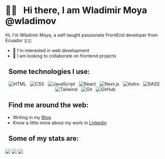 # 👋🏻 &nbsp;&nbsp;Hi there, I am Wladimir Moya @wladimov
<p>
Hi, I'm Wladimir Moya, a self-taught passionate FrontEnd developer from Ecuador 🇪🇨
</p>

- 👀 I'm interested in web development
- 💞️ I am looking to collaborate on frontend projects


## &nbsp;&nbsp;Some technologies I use:

<p align="center">
  <img src="https://img.shields.io/badge/HTML5-E34F26?style=for-the-badge&logo=html5&logoColor=white" alt="HTML" />&nbsp;&nbsp;
  <img src="https://img.shields.io/badge/CSS3-1572B6?style=for-the-badge&logo=css3&logoColor=white" alt="CSS" />&nbsp;&nbsp;
  <img src="https://img.shields.io/badge/JavaScript-323330?style=for-the-badge&logo=javascript&logoColor=F7DF1E" alt="JavaScript" />&nbsp;&nbsp;
  <img src="https://img.shields.io/badge/React-20232A?style=for-the-badge&logo=react&logoColor=61DAFB" alt="React" />&nbsp;&nbsp;
  <img src="https://img.shields.io/badge/next.js-000000?style=for-the-badge&logo=nextdotjs&logoColor=white" alt="Next.js" />&nbsp;&nbsp;
  <img src="https://img.shields.io/badge/Astro-FF5D01?style=for-the-badge&logo=astro&logoColor=white" alt="Astro" />&nbsp;&nbsp;
  <img src="https://img.shields.io/badge/Sass-CC6699?style=for-the-badge&logo=sass&logoColor=white" alt="SASS" />&nbsp;&nbsp;
  <img src="https://img.shields.io/badge/Tailwind_CSS-38B2AC?style=for-the-badge&logo=tailwind-css&logoColor=white" alt="Tailwind" />&nbsp;&nbsp;
  <img src="https://img.shields.io/badge/Git-F05032?style=for-the-badge&logo=git&logoColor=white" alt="Git" />&nbsp;&nbsp;
  <img src="https://img.shields.io/badge/github%20-%23000.svg?&style=for-the-badge&logo=github&logoColor=white" alt="GitHub" />
</p>

## &nbsp;&nbsp;Find me around the web:
- Writing in my <a target="_blank" href="https://wladimov.com">Blog</a>
- Know a little more about my work in <a target="_blank" href="https://www.linkedin.com/in/wladimov/">Linkedin</a>


## &nbsp;&nbsp;Some of my stats are:

<img align="center" src="https://github-readme-stats.vercel.app/api/top-langs/?username=wladimov&layout=compact&theme=buefy&hide_border=true" />

<img align="center" src="http://github-profile-summary-cards.vercel.app/api/cards/profile-details?username=wladimov&theme=transparent" />

<img align="center" src="https://github-readme-activity-graph.vercel.app/graph?username=wladimov&theme=arctic"/>